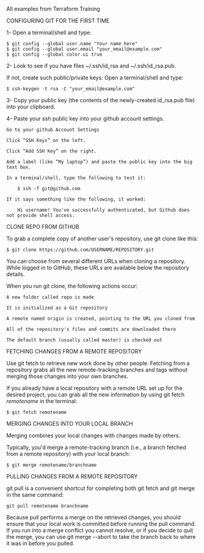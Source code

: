 All examples from Terraform Training

CONFIGURING GIT FOR THE FIRST TIME

1- Open a terminal/shell and type:

    $ git config --global user.name "Your name here"
    $ git config --global user.email "your_email@example.com"
    $ git config --global color.ui true

2- Look to see if you have files ~/.ssh/id_rsa and ~/.ssh/id_rsa.pub.

If not, create such public/private keys: Open a terminal/shell and type:

    $ ssh-keygen -t rsa -C "your_email@example.com"

3- Copy your public key (the contents of the newly-created id_rsa.pub file) into your clipboard.

4- Paste your ssh public key into your github account settings.

    Go to your github Account Settings
    
    Click “SSH Keys” on the left.
    
    Click “Add SSH Key” on the right.
    
    Add a label (like “My laptop”) and paste the public key into the big text box.
    
    In a terminal/shell, type the following to test it:
    
        $ ssh -T git@github.com
        
    If it says something like the following, it worked:
    
        Hi username! You've successfully authenticated, but Github does not provide shell access.

CLONE REPO FROM GITHUB

To grab a complete copy of another user's repository, use git clone like this:

    $ git clone https://github.com/USERNAME/REPOSITORY.git

You can choose from several different URLs when cloning a repository. While logged in to GitHub, these URLs are available below the repository details.

When you run git clone, the following actions occur:

    A new folder called repo is made

    It is initialized as a Git repository

    A remote named origin is created, pointing to the URL you cloned from

    All of the repository's files and commits are downloaded there

    The default branch (usually called master) is checked out

FETCHING CHANGES FROM A REMOTE REPOSITORY

Use git fetch to retrieve new work done by other people. Fetching from a repository grabs all the new remote-tracking branches and tags without merging those changes into your own branches.

If you already have a local repository with a remote URL set up for the desired project, you can grab all the new information by using git fetch *remotename* in the terminal:

    $ git fetch remotename

MERGING CHANGES INTO YOUR LOCAL BRANCH

Merging combines your local changes with changes made by others.

Typically, you'd merge a remote-tracking branch (i.e., a branch fetched from a remote repository) with your local branch:

    $ git merge remotename/branchname

PULLING CHANGES FROM A REMOTE REPOSITORY

git pull is a convenient shortcut for completing both git fetch and git merge in the same command:

    git pull remotename branchname

Because pull performs a merge on the retrieved changes, you should ensure that your local work is committed before running the pull command. If you run into a merge conflict you cannot resolve, or if you decide to quit the merge, you can use git merge --abort to take the branch back to where it was in before you pulled.